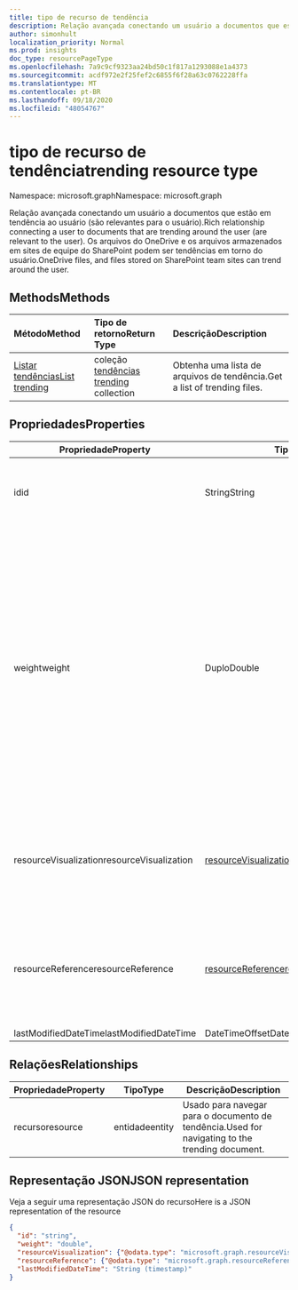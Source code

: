 ```yaml
---
title: tipo de recurso de tendência
description: Relação avançada conectando um usuário a documentos que estão em tendência ao usuário (são relevantes para o usuário). Os arquivos do OneDrive e os arquivos armazenados em sites de equipe do SharePoint podem ser tendências em torno do usuário.
author: simonhult
localization_priority: Normal
ms.prod: insights
doc_type: resourcePageType
ms.openlocfilehash: 7a9c9cf9323aa24bd50c1f817a1293088e1a4373
ms.sourcegitcommit: acdf972e2f25fef2c6855f6f28a63c0762228ffa
ms.translationtype: MT
ms.contentlocale: pt-BR
ms.lasthandoff: 09/18/2020
ms.locfileid: "48054767"
---
```

# <a name="trending-resource-type"></a><span data-ttu-id="adef4-104">tipo de recurso de tendência</span><span class="sxs-lookup"><span data-stu-id="adef4-104">trending resource type</span></span>

<span data-ttu-id="adef4-105">Namespace: microsoft.graph</span><span class="sxs-lookup"><span data-stu-id="adef4-105">Namespace: microsoft.graph</span></span>

<span data-ttu-id="adef4-106">Relação avançada conectando um usuário a documentos que estão em tendência ao usuário (são relevantes para o usuário).</span><span class="sxs-lookup"><span data-stu-id="adef4-106">Rich relationship connecting a user to documents that are trending around the user (are relevant to the user).</span></span> <span data-ttu-id="adef4-107">Os arquivos do OneDrive e os arquivos armazenados em sites de equipe do SharePoint podem ser tendências em torno do usuário.</span><span class="sxs-lookup"><span data-stu-id="adef4-107">OneDrive files, and files stored on SharePoint team sites can trend around the user.</span></span>

## <a name="methods"></a><span data-ttu-id="adef4-108">Methods</span><span class="sxs-lookup"><span data-stu-id="adef4-108">Methods</span></span>

| <span data-ttu-id="adef4-109">Método</span><span class="sxs-lookup"><span data-stu-id="adef4-109">Method</span></span>       | <span data-ttu-id="adef4-110">Tipo de retorno</span><span class="sxs-lookup"><span data-stu-id="adef4-110">Return Type</span></span>  |<span data-ttu-id="adef4-111">Descrição</span><span class="sxs-lookup"><span data-stu-id="adef4-111">Description</span></span>|
|:---------------|:--------|:----------|
|[<span data-ttu-id="adef4-112">Listar tendências</span><span class="sxs-lookup"><span data-stu-id="adef4-112">List trending</span></span>](../api/insights-list-trending.md) |<span data-ttu-id="adef4-113">coleção [tendências](insights-trending.md) </span><span class="sxs-lookup"><span data-stu-id="adef4-113">[trending](insights-trending.md) collection</span></span>| <span data-ttu-id="adef4-114">Obtenha uma lista de arquivos de tendência.</span><span class="sxs-lookup"><span data-stu-id="adef4-114">Get a list of trending files.</span></span>|

## <a name="properties"></a><span data-ttu-id="adef4-115">Propriedades</span><span class="sxs-lookup"><span data-stu-id="adef4-115">Properties</span></span>

| <span data-ttu-id="adef4-116">Propriedade</span><span class="sxs-lookup"><span data-stu-id="adef4-116">Property</span></span>      | <span data-ttu-id="adef4-117">Tipo</span><span class="sxs-lookup"><span data-stu-id="adef4-117">Type</span></span>                              | <span data-ttu-id="adef4-118">Descrição</span><span class="sxs-lookup"><span data-stu-id="adef4-118">Description</span></span>  |
| ------------- |---------------                    | -------------|
| <span data-ttu-id="adef4-119">id</span><span class="sxs-lookup"><span data-stu-id="adef4-119">id</span></span>                    | <span data-ttu-id="adef4-120">String</span><span class="sxs-lookup"><span data-stu-id="adef4-120">String</span></span>                    | <span data-ttu-id="adef4-121">Identificador exclusivo da relação.</span><span class="sxs-lookup"><span data-stu-id="adef4-121">Unique identifier of the relationship.</span></span> <span data-ttu-id="adef4-122">Somente leitura.</span><span class="sxs-lookup"><span data-stu-id="adef4-122">Read only.</span></span>        |
| <span data-ttu-id="adef4-123">weight</span><span class="sxs-lookup"><span data-stu-id="adef4-123">weight</span></span>                | <span data-ttu-id="adef4-124">Duplo</span><span class="sxs-lookup"><span data-stu-id="adef4-124">Double</span></span>                    | <span data-ttu-id="adef4-125">Valor que indica quanto o documento está em tendência no momento.</span><span class="sxs-lookup"><span data-stu-id="adef4-125">Value indicating how much the document is currently trending.</span></span> <span data-ttu-id="adef4-126">Quanto maior o número, mais o documento está atualmente em tendência ao usuário (o que é mais relevante).</span><span class="sxs-lookup"><span data-stu-id="adef4-126">The larger the number, the more the document is currently trending around the user (the more relevant it is).</span></span> <span data-ttu-id="adef4-127">Os documentos retornados são classificados por esse valor.</span><span class="sxs-lookup"><span data-stu-id="adef4-127">Returned documents are sorted by this value.</span></span>  |
| <span data-ttu-id="adef4-128">resourceVisualization</span><span class="sxs-lookup"><span data-stu-id="adef4-128">resourceVisualization</span></span> | [<span data-ttu-id="adef4-129">resourceVisualization</span><span class="sxs-lookup"><span data-stu-id="adef4-129">resourceVisualization</span></span>](insights-resourcevisualization.md)    | <span data-ttu-id="adef4-130">Propriedades que você pode usar para visualizar o documento em sua experiência.</span><span class="sxs-lookup"><span data-stu-id="adef4-130">Properties that you can use to visualize the document in your experience.</span></span> |
| <span data-ttu-id="adef4-131">resourceReference</span><span class="sxs-lookup"><span data-stu-id="adef4-131">resourceReference</span></span>     | [<span data-ttu-id="adef4-132">resourceReference</span><span class="sxs-lookup"><span data-stu-id="adef4-132">resourceReference</span></span>](insights-resourcereference.md)        | <span data-ttu-id="adef4-133">Propriedades de referência do documento de tendência, como a URL e o tipo do documento.</span><span class="sxs-lookup"><span data-stu-id="adef4-133">Reference properties of the trending document, such as the url and type of the document.</span></span> |
| <span data-ttu-id="adef4-134">lastModifiedDateTime</span><span class="sxs-lookup"><span data-stu-id="adef4-134">lastModifiedDateTime</span></span>  | <span data-ttu-id="adef4-135">DateTimeOffset</span><span class="sxs-lookup"><span data-stu-id="adef4-135">DateTimeOffset</span></span>            | |
## <a name="relationships"></a><span data-ttu-id="adef4-136">Relações</span><span class="sxs-lookup"><span data-stu-id="adef4-136">Relationships</span></span>

| <span data-ttu-id="adef4-137">Propriedade</span><span class="sxs-lookup"><span data-stu-id="adef4-137">Property</span></span>      | <span data-ttu-id="adef4-138">Tipo</span><span class="sxs-lookup"><span data-stu-id="adef4-138">Type</span></span>          | <span data-ttu-id="adef4-139">Descrição</span><span class="sxs-lookup"><span data-stu-id="adef4-139">Description</span></span>  |
| ------------- |---------------| -------------|
| <span data-ttu-id="adef4-140">recurso</span><span class="sxs-lookup"><span data-stu-id="adef4-140">resource</span></span>      | <span data-ttu-id="adef4-141">entidade</span><span class="sxs-lookup"><span data-stu-id="adef4-141">entity</span></span>        | <span data-ttu-id="adef4-142">Usado para navegar para o documento de tendência.</span><span class="sxs-lookup"><span data-stu-id="adef4-142">Used for navigating to the trending document.</span></span> |

## <a name="json-representation"></a><span data-ttu-id="adef4-143">Representação JSON</span><span class="sxs-lookup"><span data-stu-id="adef4-143">JSON representation</span></span>

<span data-ttu-id="adef4-144">Veja a seguir uma representação JSON do recurso</span><span class="sxs-lookup"><span data-stu-id="adef4-144">Here is a JSON representation of the resource</span></span>

<!-- {
  "blockType": "resource",
  "keyProperty":"id",
  "optionalProperties": [
    "resource"
  ],
  "@odata.type": "microsoft.graph.trending"
}-->

```json
{
  "id": "string",
  "weight": "double",
  "resourceVisualization": {"@odata.type": "microsoft.graph.resourceVisualization"},
  "resourceReference": {"@odata.type": "microsoft.graph.resourceReference"},
  "lastModifiedDateTime": "String (timestamp)"
}
```

